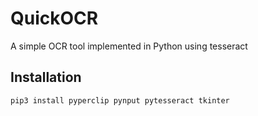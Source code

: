 # QuickOCR
A simple OCR tool implemented in Python using tesseract

## Installation
`pip3 install pyperclip pynput pytesseract tkinter`
